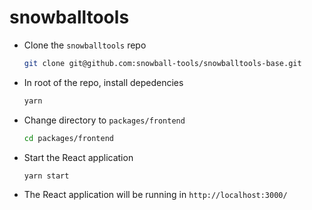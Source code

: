 # snowballtools

- Clone the  `snowballtools` repo

  ```bash
  git clone git@github.com:snowball-tools/snowballtools-base.git
  ```

- In root of the repo, install depedencies

  ```bash
  yarn
  ```

- Change directory to `packages/frontend`

  ```bash
  cd packages/frontend
  ```

- Start the React application

  ```bash
  yarn start
  ```

- The React application will be running in `http://localhost:3000/`
